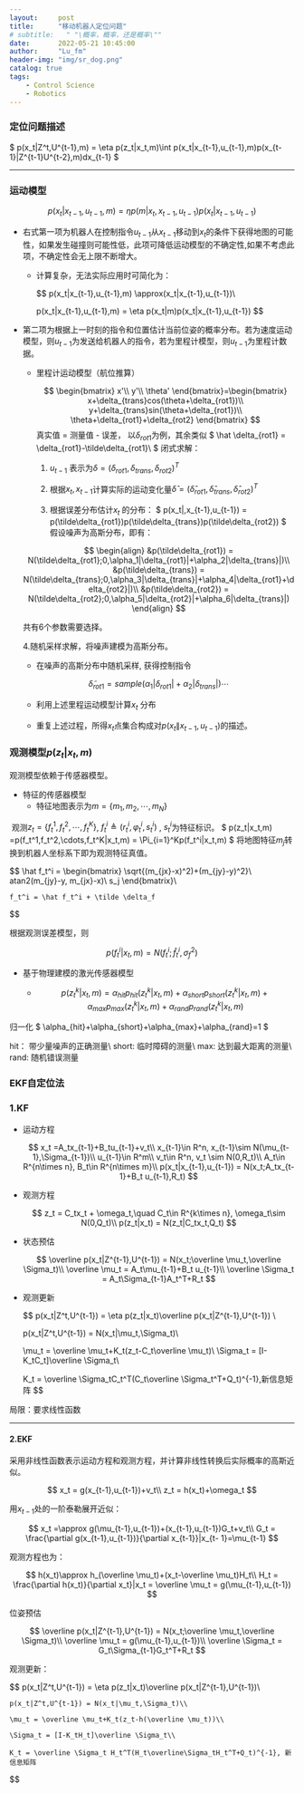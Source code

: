 ```yaml
---
layout:     post
title:      "移动机器人定位问题"
# subtitle:   " "\概率，概率，还是概率\""
date:       2022-05-21 10:45:00
author:     "Lu_fm"
header-img: "img/sr_dog.png"
catalog: true
tags:
    - Control Science
    - Robotics
---
```



### 定位问题描述
$
p(x_t|Z^t,U^{t-1},m) = \eta p(z_t|x_t,m)\int p(x_t|x_{t-1},u_{t-1},m)p(x_{t-1}|Z^{t-1}U^{t-2},m)dx_{t-1}
$

---



### 运动模型

$$
p(x_t|x_{t-1},u_{t-1},m) = \eta p(m|x_t,x_{t-1},u_{t-1})p(x_t|x_{t-1},u_{t-1})
$$

- 右式第一项为机器人在控制指令$u_{t-1}$从$x_{t-1}$移动到$x_t$的条件下获得地图的可能性，如果发生碰撞则可能性低，此项可降低运动模型的不确定性,如果不考虑此项，不确定性会无上限不断增大。

  - 计算复杂，无法实际应用时可简化为：

  	$$
    p(x_t|x_{t-1},u_{t-1},m) \approx(x_t|x_{t-1},u_{t-1})\\
    
    
    p(x_t|x_{t-1},u_{t-1},m) = \eta p(x_t|m)p(x_t|x_{t-1},u_{t-1})
    $$

    

- 第二项为根据上一时刻的指令和位置估计当前位姿的概率分布。若为速度运动模型，则$u_{t-1}$为发送给机器人的指令，若为里程计模型，则$u_{t-1}$为里程计数据。

  - 里程计运动模型（航位推算）

	$$
    \begin{bmatrix}
    x'\\
    y'\\
    \theta'
    \end{bmatrix}=\begin{bmatrix}
    x+\delta_{trans}cos(\theta+\delta_{rot1})\\
    y+\delta_{trans}sin(\theta+\delta_{rot1})\\
    \theta+\delta_{rot1}+\delta_{rot2}
    \end{bmatrix}
  $$
    真实值 = 测量值 - 误差， 以$\delta_{rot1}$为例，其余类似
    $
    \hat \delta_{rot1} = \delta_{rot1}-\tilde\delta_{rot1}\\
    $
    闭式求解：
  
    1. $u_{t-1}$ 表示为$\delta=(\delta_{rot1},\delta_{trans},\delta_{rot2})^T$
    
    2. 根据$x_t, x_{t-1}$计算实际的运动变化量$\hat\delta=(\hat\delta_{rot1},\hat\delta_{trans},\hat\delta_{rot2})^T$
    
    3. 根据误差分布估计$x_t$ 的分布：
       $
       p(x_t|,x_{t-1},u_{t-1}) =  p(\tilde\delta_{rot1})p(\tilde\delta_{trans})p(\tilde\delta_{rot2})
       $
       假设噪声为高斯分布，即有：
       
  $$
       \begin{align}
       &p(\tilde\delta_{rot1}) = N(\tilde\delta_{rot1};0,\alpha_1|\delta_{rot1}|+\alpha_2|\delta_{trans}|)\\
       &p(\tilde\delta_{trans}) = N(\tilde\delta_{trans};0,\alpha_3|\delta_{trans}|+\alpha_4|\delta_{rot1}+\delta_{rot2}|)\\
       &p(\tilde\delta_{rot2}) = N(\tilde\delta_{rot2};0,\alpha_5|\delta_{rot2}|+\alpha_6|\delta_{trans}|)
       \end{align}
  $$
  
   共有6个参数需要选择。
  
   4.随机采样求解，将噪声建模为高斯分布。
  
   - 在噪声的高斯分布中随机采样, 获得控制指令

  $$
\tilde\delta_{rot1}=sample(\alpha_1|\delta_{rot1}|+\alpha_2|\delta_{trans}|)\cdots
  $$
  
   - 利用上述里程运动模型计算$x_t$ 分布

   - 重复上述过程，所得$x_t$点集合构成对$p(x_t \|x_{t-1},u_{t-1})$的描述。
  


### 观测模型$p(z_t|x_t,m)$

观测模型依赖于传感器模型。

- 特征的传感器模型
  - 特征地图表示为$m=\{m_1,m_2,\cdots,m_N\}$

​			观测$z_t = \{f_t^1,f_t^2,\cdots,f_t^K\}$, $f_t^i \triangleq (r_t^i,\varphi_t^i,s_t^i)$ , $s_t^i$为特征标识。
$
p(z_t|x_t,m) =p(f_t^1,f_t^2,\cdots,f_t^K|x_t,m) = \Pi_{i=1}^Kp(f_t^i|x_t,m)
$
​将地图特征$m_j$转换到机器人坐标系下即为观测特征真值。

  $$
    \hat f_t^i = 
    \begin{bmatrix}
    \sqrt{(m_{jx}-x)^2)+(m_{jy}-y)^2}\\
    atan2(m_{jy}-y, m_{jx}-x)\\
    s_j
    \end{bmatrix}\\
    
    f_t^i = \hat f_t^i + \tilde \delta_f
  $$


根据观测误差模型，则

  $$ p(f_t^i|x_t,m) = N(f_t^i;\hat f_t^i,\sigma_f^2) $$

- 基于物理建模的激光传感器模型

  - $$
    p(z_t^k|x_t,m) = \alpha_{hit}p_{hit}(z_t^k|x_t,m)+\alpha_{short}p_{short}(z_t^k|x_t,m)+\alpha_{max}p_{max}(z_t^k|x_t,m)+\alpha_{rand}p_{rand}(z_t^k|x_t,m)
    $$

    

归一化
	$
\alpha_{hit}+\alpha_{short}+\alpha_{max}+\alpha_{rand}=1
	$
	
hit： 带少量噪声的正确测量\\
short: 临时障碍的测量\\
max: 达到最大距离的测量\\
rand: 随机错误测量



### EKF自定位法

### 1.KF

- 运动方程

	$$
x_t =A_tx_{t-1}+B_tu_{t-1}+v_t\\
x_{t-1}\in R^n,  x_{t-1}\sim N(\mu_{t-1},\Sigma_{t-1})\\
u_{t-1}\in R^m\\
v_t\in R^n, v_t \sim N(0,R_t)\\
A_t\in R^{n\times n}, B_t\in R^{n\times m}\\
p(x_t|x_{t-1},u_{t-1}) = N(x_t;A_tx_{t-1}+B_t u_{t-1},R_t)
	$$

- 观测方程

  $$
  z_t = C_tx_t + \omega_t,\quad C_t\in R^{k\times n}, \omega_t\sim N(0,Q_t)\\
  p(z_t|x_t) = N(z_t|C_tx_t,Q_t)
  $$

- 状态预估

  $$
  \overline p(x_t|Z^{t-1},U^{t-1}) = N(x_t;\overline \mu_t,\overline \Sigma_t)\\
  \overline \mu_t = A_t\mu_{t-1}+B_t u_{t-1}\\
  \overline \Sigma_t = A_t\Sigma_{t-1}A_t^T+R_t
  $$
  
- 观测更新

  $$
  p(x_t|Z^t,U^{t-1}) = \eta p(z_t|x_t)\overline p(x_t|Z^{t-1},U^{t-1}) \\

   p(x_t|Z^t,U^{t-1}) = N(x_t|\mu_t,\Sigma_t)\\

   \mu_t = \overline \mu_t+K_t(z_t-C_t\overline \mu_t)\\
   \Sigma_t = [I-K_tC_t]\overline \Sigma_t\\

  K_t = \overline \Sigma_tC_t^T(C_t\overline \Sigma_t^T+Q_t)^{-1},新信息矩阵
  $$

局限：要求线性函数

---



#### 2.EKF

采用非线性函数表示运动方程和观测方程，并计算非线性转换后实际概率的高斯近似。

  $$
    x_t = g(x_{t-1},u_{t-1})+v_t\\
    z_t = h(x_t)+\omega_t
  $$


用$x_{t-1}$处的一阶泰勒展开近似：

  $$
    x_t =\approx g(\mu_{t-1},u_{t-1})+(x_{t-1},u_{t-1})G_t+v_t\\
    G_t = \frac{\partial g(x_{t-1},u_{t-1})}{\partial x_{t-1}}|x_{t-     1}=\mu_{t-1}
  $$

观测方程也为：

  $$
    h(x_t)\approx h_(\overline \mu_t)+(x_t-\overline \mu_t)H_t\\
    H_t = \frac{\partial h(x_t)}{\partial x_t}|x_t = \overline \mu_t =   g(\mu_{t-1},u_{t-1})
  $$

位姿预估

  $$
    \overline p(x_t|Z^{t-1},U^{t-1}) = N(x_t;\overline \mu_t,\overline 		\Sigma_t)\\
	\overline \mu_t = g(\mu_{t-1},u_{t-1})\\
	\overline \Sigma_t = G_t\Sigma_{t-1}G_t^T+R_t
  $$
	
观测更新：

  $$ 
	p(x_t|Z^t,U^{t-1}) = \eta p(z_t|x_t)\overline p(x_t|Z^{t-1},U^{t-1})\\

 	p(x_t|Z^t,U^{t-1}) = N(x_t|\mu_t,\Sigma_t)\\

	\mu_t = \overline \mu_t+K_t(z_t-h(\overline \mu_t))\\

	\Sigma_t = [I-K_tH_t]\overline \Sigma_t\\

	K_t = \overline \Sigma_t H_t^T(H_t\overline\Sigma_tH_t^T+Q_t)^{-1}, 新信息矩阵
  $$
